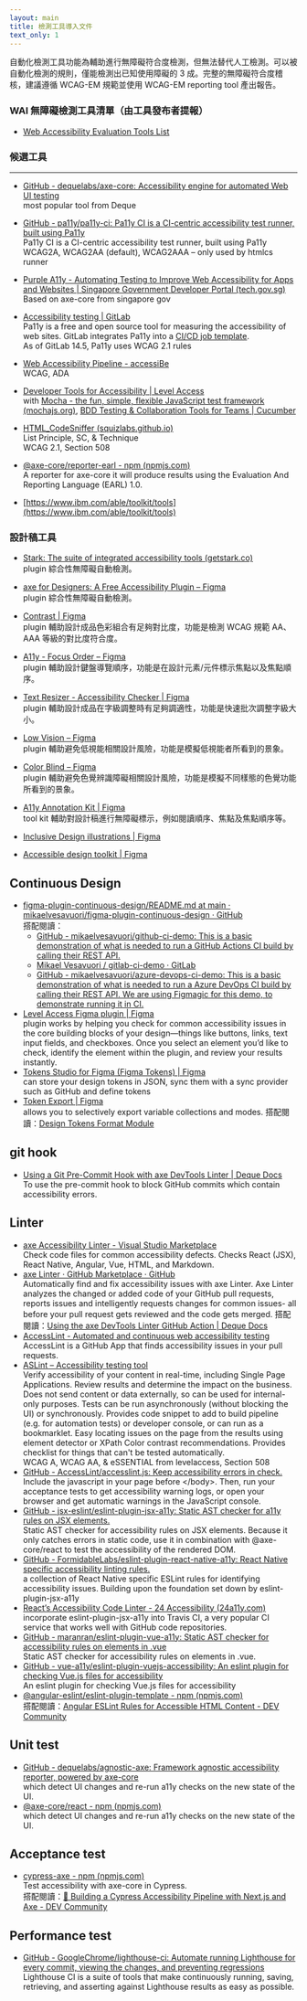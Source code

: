 ```yaml
---
layout: main
title: 檢測工具導入文件
text_only: 1
---
```


自動化檢測工具功能為輔助進行無障礙符合度檢測，但無法替代人工檢測。可以被自動化檢測的規則，僅能檢測出已知使用障礙的 3 成。完整的無障礙符合度稽核，建議遵循 WCAG-EM 規範並使用 WCAG-EM reporting tool 產出報告。

### WAI 無障礙檢測工具清單（由工具發布者提報）
- [Web Accessibility Evaluation Tools List](https://www.w3.org/WAI/test-evaluate/tools/list/)

### 候選工具

---

- [GitHub \- dequelabs/axe-core: Accessibility engine for automated Web UI testing](https://github.com/dequelabs/axe-core)  
most popular tool from Deque

- [GitHub \- pa11y/pa11y-ci: Pa11y CI is a CI-centric accessibility test runner, built using Pa11y](https://github.com/pa11y/pa11y-ci)  
Pa11y CI is a CI-centric accessibility test runner, built using Pa11y  
WCAG2A, WCAG2AA (default), WCAG2AAA – only used by htmlcs runner

- [Purple A11y \- Automating Testing to Improve Web Accessibility for Apps and Websites | Singapore Government Developer Portal (tech.gov.sg)](https://www.developer.tech.gov.sg/products/categories/design/purple-a11y/overview.html)  
Based on axe-core from singapore gov

- [Accessibility testing | GitLab](https://docs.gitlab.com/ee/ci/testing/accessibility\_testing.html)  
Pa11y is a free and open source tool for measuring the accessibility of web sites. GitLab integrates Pa11y into a [CI/CD job template](https://gitlab.com/gitlab-org/gitlab/-/blob/master/lib/gitlab/ci/templates/Verify/Accessibility.gitlab-ci.yml).   
As of GitLab 14.5, Pa11y uses WCAG 2.1 rules

- [Web Accessibility Pipeline \- accessiBe](https://accessibe.com/accessflow/integrate)  
WCAG, ADA

- [Developer Tools for Accessibility | Level Access](https://www.levelaccess.com/developer-tools/)  
with [Mocha \- the fun, simple, flexible JavaScript test framework (mochajs.org)](https://mochajs.org/), [BDD Testing & Collaboration Tools for Teams | Cucumber](https://cucumber.io/)

- [HTML\_CodeSniffer (squizlabs.github.io)](https://squizlabs.github.io/HTML\_CodeSniffer/)  
List Principle, SC, & Technique  
WCAG 2.1, Section 508

- [@axe-core/reporter-earl \- npm (npmjs.com)](https://www.npmjs.com/package/@axe-core/reporter-earl)  
A reporter for axe-core it will produce results using the Evaluation And Reporting Language (EARL) 1.0.

- [https://www.ibm.com/able/toolkit/tools](https://www.ibm.com/able/toolkit/tools)

### 設計稿工具  
- [Stark: The suite of integrated accessibility tools (getstark.co)](https://www.getstark.co/figma/)  
plugin 綜合性無障礙自動檢測。

- [axe for Designers: A Free Accessibility Plugin – Figma](https://www.figma.com/community/plugin/1085612091163821851/axe-for-designers-a-free-accessibility-plugin)  
plugin 綜合性無障礙自動檢測。

- [Contrast | Figma](https://www.figma.com/community/plugin/748533339900865323/contrast)  
plugin 輔助設計成品色彩組合有足夠對比度，功能是檢測 WCAG 規範 AA、AAA 等級的對比度符合度。

- [A11y \- Focus Order – Figma](https://www.figma.com/community/plugin/731310036968334777/a11y-focus-order)  
plugin 輔助設計鍵盤導覽順序，功能是在設計元素/元件標示焦點以及焦點順序。

- [Text Resizer \- Accessibility Checker | Figma](https://www.figma.com/community/plugin/892114953056389734/text-resizer-accessibility-checker)  
plugin 輔助設計成品在字級調整時有足夠調適性，功能是快速批次調整字級大小。

- [Low Vision – Figma](https://www.figma.com/community/plugin/940423402083252469/low-vision)  
plugin 輔助避免低視能相關設計風險，功能是模擬低視能者所看到的景象。

- [Color Blind – Figma](https://www.figma.com/community/plugin/733343906244951586/color-blind)  
plugin 輔助避免色覺辨識障礙相關設計風險，功能是模擬不同樣態的色覺功能所看到的景象。

- [A11y Annotation Kit | Figma](https://www.figma.com/community/file/953682768192596304/a11y-annotation-kit)  
tool kit 輔助對設計稿進行無障礙標示，例如閱讀順序、焦點及焦點順序等。

- [Inclusive Design illustrations | Figma](https://www.figma.com/community/file/946569165254852480/inclusive-design-illustrations)  

- [Accessible design toolkit | Figma](https://www.figma.com/community/file/1327037919540849715/accessible-design-toolkit)  

## Continuous Design

- [figma-plugin-continuous-design/README.md at main · mikaelvesavuori/figma-plugin-continuous-design · GitHub](https://github.com/mikaelvesavuori/figma-plugin-continuous-design/blob/main/README.md)  
  搭配閱讀：  
  - [GitHub \- mikaelvesavuori/github-ci-demo: This is a basic demonstration of what is needed to run a GitHub Actions CI build by calling their REST API.](https://github.com/mikaelvesavuori/github-ci-demo)  
  - [Mikael Vesavuori / gitlab-ci-demo · GitLab](https://gitlab.com/mikaelvesavuori/gitlab-ci-demo)  
  - [GitHub \- mikaelvesavuori/azure-devops-ci-demo: This is a basic demonstration of what is needed to run a Azure DevOps CI build by calling their REST API. We are using Figmagic for this demo, to demonstrate running it in CI.](https://github.com/mikaelvesavuori/azure-devops-ci-demo)  
- [Level Access Figma plugin | Figma](https://www.figma.com/community/plugin/1268557036921715308/level-access-figma-plugin)  
  plugin works by helping you check for common accessibility issues in the core building blocks of your design—things like buttons, links, text input fields, and checkboxes. Once you select an element you’d like to check, identify the element within the plugin, and review your results instantly.   
- [Tokens Studio for Figma (Figma Tokens) | Figma](https://www.figma.com/community/plugin/843461159747178978/tokens-studio-for-figma-figma-tokens)  
  can store your design tokens in JSON, sync them with a sync provider such as GitHub and define tokens  
- [Token Export | Figma](https://www.figma.com/community/plugin/1318612019979212772/token-export)  
  allows you to selectively export variable collections and modes. 搭配閱讀：[Design Tokens Format Module](https://tr.designtokens.org/format/)

## git hook

- [Using a Git Pre-Commit Hook with axe DevTools Linter | Deque Docs](https://docs.deque.com/linter/4.0.0/en/axe-linter-git-pre-commit-hook)  
  To use the pre-commit hook to block GitHub commits which contain accessibility errors.

## Linter

- [axe Accessibility Linter \- Visual Studio Marketplace](https://marketplace.visualstudio.com/items?itemName=deque-systems.vscode-axe-linter)  
  Check code files for common accessibility defects. Checks React (JSX), React Native, Angular, Vue, HTML, and Markdown.  
- [axe Linter · GitHub Marketplace · GitHub](https://github.com/marketplace/axe-linter)  
  Automatically find and fix accessibility issues with axe Linter. Axe Linter analyzes the changed or added code of your GitHub pull requests, reports issues and intelligently requests changes for common issues- all before your pull request gets reviewed and the code gets merged. 搭配閱讀：[Using the axe DevTools Linter GitHub Action | Deque Docs](https://docs.deque.com/linter/4.0.0/en/axe-linter-github-action)  
- [AccessLint \- Automated and continuous web accessibility testing](https://accesslint.com/)  
  AccessLint is a GitHub App that finds accessibility issues in your pull requests.  
- [ASLint – Accessibility testing tool](https://aslint.org/)  
  Verify accessibility of your content in real-time, including Single Page Applications. Review results and determine the impact on the business. Does not send content or data externally, so can be used for internal-only purposes. Tests can be run asynchronously (without blocking the UI) or synchronously. Provides code snippet to add to build pipeline (e.g. for automation tests) or developer console, or can run as a bookmarklet. Easy locating issues on the page from the results using element detector or XPath Color contrast recommendations. Provides checklist for things that can't be tested automatically.  
  WCAG A, WCAG AA, & eSSENTIAL from levelaccess, Section 508  
- [GitHub \- AccessLint/accesslint.js: Keep accessibility errors in check.](https://github.com/AccessLint/accesslint.js)  
  Include the javascript in your page before \</body\>. Then, run your acceptance tests to get accessibility warning logs, or open your browser and get automatic warnings in the JavaScript console.  
- [GitHub \- jsx-eslint/eslint-plugin-jsx-a11y: Static AST checker for a11y rules on JSX elements.](https://github.com/jsx-eslint/eslint-plugin-jsx-a11y\#supported-rules)  
  Static AST checker for accessibility rules on JSX elements. Because it only catches errors in static code, use it in combination with @axe-core/react to test the accessibility of the rendered DOM.  
- [GitHub \- FormidableLabs/eslint-plugin-react-native-a11y: React Native specific accessibility linting rules.](https://github.com/FormidableLabs/eslint-plugin-react-native-a11y)  
  a collection of React Native specific ESLint rules for identifying accessibility issues. Building upon the foundation set down by eslint-plugin-jsx-a11y  
- [React’s Accessibility Code Linter \- 24 Accessibility (24a11y.com)](https://www.24a11y.com/2017/reacts-accessibility-code-linter/)  
  incorporate eslint-plugin-jsx-a11y into Travis CI, a very popular CI service that works well with GitHub code repositories.  
- [GitHub \- maranran/eslint-plugin-vue-a11y: Static AST checker for accessibility rules on elements in .vue](https://github.com/maranran/eslint-plugin-vue-a11y)  
  Static AST checker for accessibility rules on elements in .vue.  
- [GitHub \- vue-a11y/eslint-plugin-vuejs-accessibility: An eslint plugin for checking Vue.js files for accessibility](https://github.com/vue-a11y/eslint-plugin-vuejs-accessibility)  
  An eslint plugin for checking Vue.js files for accessibility  
- [@angular-eslint/eslint-plugin-template \- npm (npmjs.com)](https://www.npmjs.com/package/@angular-eslint/eslint-plugin-template)   
  搭配閱讀：[Angular ESLint Rules for Accessible HTML Content \- DEV Community](https://dev.to/angular/angular-eslint-rules-for-accessible-html-content-kf5)

## Unit test

- [GitHub \- dequelabs/agnostic-axe: Framework agnostic accessibility reporter, powered by axe-core](https://github.com/dequelabs/agnostic-axe)  
  which detect UI changes and re-run a11y checks on the new state of the UI.  
- [@axe-core/react \- npm (npmjs.com)](https://www.npmjs.com/package/@axe-core/react)  
  which detect UI changes and re-run a11y checks on the new state of the UI.

## Acceptance test

- [cypress-axe \- npm (npmjs.com)](https://www.npmjs.com/package/cypress-axe)  
Test accessibility with axe-core in Cypress.  
搭配閱讀：[🚅 Building a Cypress Accessibility Pipeline with Next.js and Axe \- DEV Community](https://dev.to/lundjrl/building-a-cypress-accessibility-pipeline-with-nextjs-and-axe-5146)

## Performance test

- [GitHub \- GoogleChrome/lighthouse-ci: Automate running Lighthouse for every commit, viewing the changes, and preventing regressions](https://github.com/GoogleChrome/lighthouse-ci)  
  Lighthouse CI is a suite of tools that make continuously running, saving, retrieving, and asserting against Lighthouse results as easy as possible.
